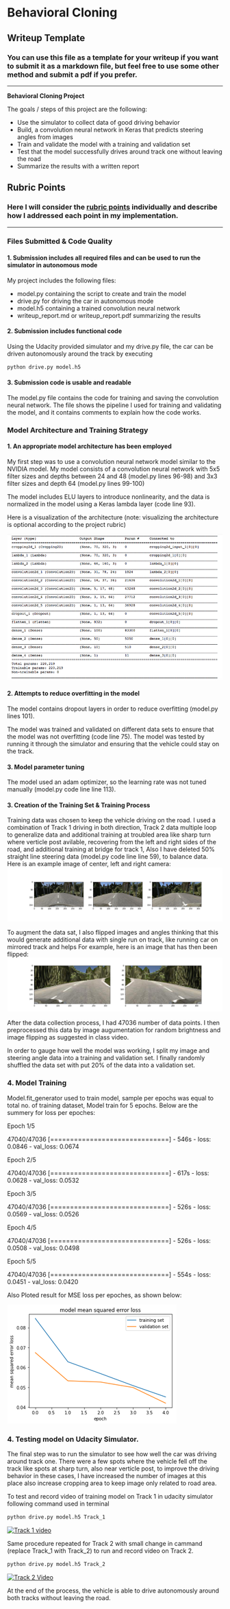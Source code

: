 # **Behavioral Cloning** 

## Writeup Template

### You can use this file as a template for your writeup if you want to submit it as a markdown file, but feel free to use some other method and submit a pdf if you prefer.

---

**Behavioral Cloning Project**

The goals / steps of this project are the following:
* Use the simulator to collect data of good driving behavior
* Build, a convolution neural network in Keras that predicts steering angles from images
* Train and validate the model with a training and validation set
* Test that the model successfully drives around track one without leaving the road
* Summarize the results with a written report


[//]: # (Image References)

[image1]: ./examples/Model_Architecture.png "Model Visualization"
[image2]: ./examples/center-left-right_samples.png "center-left-right Image"
[image3]: ./examples/placeholder_small.png "MSE_Vs_Epochs"
[image4]: ./Track_1.mp4 "Track 1 Testing"
[image5]: ./examples/MSE_Loss.png "Recovery Image"
[image6]: ./examples/placeholder_small.png "Normal Image"
[image7]: ./examples/flipped_samples.png "Flipped Image"

## Rubric Points
### Here I will consider the [rubric points](https://review.udacity.com/#!/rubrics/432/view) individually and describe how I addressed each point in my implementation.  

---
### Files Submitted & Code Quality

#### 1. Submission includes all required files and can be used to run the simulator in autonomous mode

My project includes the following files:
* model.py containing the script to create and train the model
* drive.py for driving the car in autonomous mode
* model.h5 containing a trained convolution neural network 
* writeup_report.md or writeup_report.pdf summarizing the results

#### 2. Submission includes functional code
Using the Udacity provided simulator and my drive.py file, the car can be driven autonomously around the track by executing 
```sh
python drive.py model.h5
```

#### 3. Submission code is usable and readable

The model.py file contains the code for training and saving the convolution neural network. The file shows the pipeline I used for training and validating the model, and it contains comments to explain how the code works.

### Model Architecture and Training Strategy

#### 1. An appropriate model architecture has been employed

My first step was to use a convolution neural network model similar to the NVIDIA model. 
My model consists of a convolution neural network with 5x5 filter sizes and depths between 24 and 48 (model.py lines 96-98) and 3x3 filter sizes and depth 64 (model.py lines 99-100)

The model includes ELU layers to introduce nonlinearity, and the data is normalized in the model using a Keras lambda layer (code line 93). 

Here is a visualization of the architecture (note: visualizing the architecture is optional according to the project rubric)

![alt text][image1]

#### 2. Attempts to reduce overfitting in the model

The model contains dropout layers in order to reduce overfitting (model.py lines 101). 

The model was trained and validated on different data sets to ensure that the model was not overfitting (code line 75). The model was tested by running it through the simulator and ensuring that the vehicle could stay on the track.

#### 3. Model parameter tuning

The model used an adam optimizer, so the learning rate was not tuned manually (model.py code line line 113).

#### 3. Creation of the Training Set & Training Process

Training data was chosen to keep the vehicle driving on the road. I used a combination of Track 1 driving in both direction, Track 2 data multiple loop to generalize data and additional training at troubled area like sharp turn where verticle post avilable, recovering from the left and right sides of the road, and additional training at bridge for track 1, Also I have deleted 50% straight line steering data (model.py code line line 59), to balance data. Here is an example image of center, left and right camera:
![alt text][image2]

To augment the data sat, I also flipped images and angles thinking that this would generate additional data with single run on track, like running car on mirrored track and helps For example, here is an image that has then been flipped:
![alt text][image7]


After the data collection process, I had 47036 number of data points. I then preprocessed this data by image augumentation for random brightness and image flipping as suggested in class video.

In order to gauge how well the model was working, I split my image and steering angle data into a training and validation set.
I finally randomly shuffled the data set with put 20% of the data into a validation set. 

### 4. Model Training 

Model.fit_generator used to train model, sample per epochs was equal to total no. of training dataset, Model train for 5 epochs. Below are the summery for loss per epoches:

Epoch 1/5

47040/47036 [==============================] - 546s - loss: 0.0846 - val_loss: 0.0674

Epoch 2/5

47040/47036 [==============================] - 617s - loss: 0.0628 - val_loss: 0.0532

Epoch 3/5

47040/47036 [==============================] - 526s - loss: 0.0569 - val_loss: 0.0526

Epoch 4/5

47040/47036 [==============================] - 526s - loss: 0.0508 - val_loss: 0.0498

Epoch 5/5

47040/47036 [==============================] - 554s - loss: 0.0451 - val_loss: 0.0420

Also Ploted result for MSE loss per epoches, as shown below:

![alt text][image5]

### 4. Testing model on Udacity Simulator.

The final step was to run the simulator to see how well the car was driving around track one. There were a few spots where the vehicle fell off the track like spots at sharp turn, also near verticle post, to improve the driving behavior in these cases, I have increased the number of images at this place also increase cropping area to keep image only related to road area.

To test and record video of training model on Track 1 in udacity simulator following command used in terminal

```sh
python drive.py model.h5 Track_1
```
[![Track 1 video](https://img.youtube.com/vi/v7ro-Z6bZgM/0.jpg)](https://youtu.be/v7ro-Z6bZgM)


Same procedure repeated for Track 2 with small change in cammand (replace Track_1 with Track_2) to run and record video on Track 2.

```sh
python drive.py model.h5 Track_2
```
[![Track 2 Video](https://img.youtube.com/vi/a20RAoltgNM/0.jpg)](https://youtu.be/a20RAoltgNM)

At the end of the process, the vehicle is able to drive autonomously around both tracks without leaving the road.


